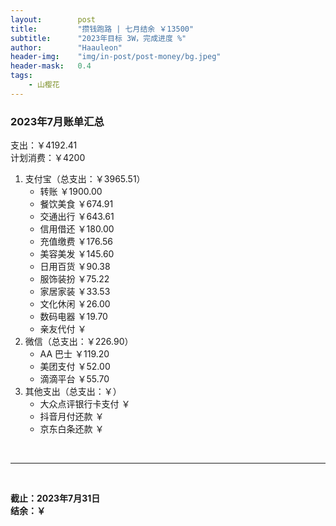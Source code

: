 ```yaml
---
layout:        post
title:         "攒钱跑路 | 七月结余 ￥13500"
subtitle:      "2023年目标 3W，完成进度 %"
author:        "Haauleon"
header-img:    "img/in-post/post-money/bg.jpeg"
header-mask:   0.4
tags:
    - 山樱花
---
```


### 2023年7月账单汇总             
支出：￥4192.41                       
计划消费：￥4200        

1. 支付宝（总支出：￥3965.51）   
    - 转账 ￥1900.00              
    - 餐饮美食 ￥674.91     
    - 交通出行 ￥643.61         
    - 信用借还 ￥180.00      
    - 充值缴费 ￥176.56          
    - 美容美发 ￥145.60    
    - 日用百货 ￥90.38             
    - 服饰装扮 ￥75.22                                     
    - 家居家装 ￥33.53              
    - 文化休闲 ￥26.00        
    - 数码电器 ￥19.70                                      
    - 亲友代付 ￥               
2. 微信（总支出：￥226.90）      
    - AA 巴士 ￥119.20          
    - 美团支付 ￥52.00       
    - 滴滴平台 ￥55.70                                                          
3. 其他支出（总支出：￥）     
    - 大众点评银行卡支付 ￥    
    - 抖音月付还款 ￥    
    - 京东白条还款 ￥   

<br>

---

<br>

**截止：2023年7月31日**      
**结余：￥**        